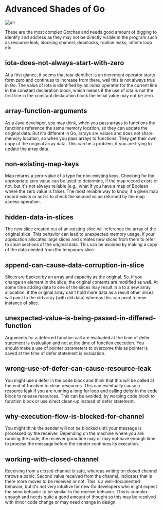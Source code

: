 # Advanced Shades of Go

![alt](https://confusedcoders.com/wp-content/uploads/2016/10/golang.jpg)

These are the most complex Gotchas and needs good amount of digging to identify and address as they may not be directly visible in the program such as resource leak, blocking channel, deadlocks, routine leaks, infinite loop etc.

## iota-does-not-always-start-with-zero

At a first glance, it seems that iota identifier is an increment operator starts form zero and continues to increase from there, well this is not always true in Go. The value of iota is identified by an index operator for the current line in the constant declaration block, which means if the use of iota is not the first line in the constant declaration block the initial value may not be zero.

## array-function-arguments

As a Java developer, you may think, when you pass arrays to functions the functions reference the same memory location, so they can update the original data. But it's different in Go, arrays are values and does not share memory location, so when you pass arrays to functions. They get their own copy of the original array data. This can be a problem, if you are trying to update the array data.

## non-existing-map-keys

Map returns a zero-value of a type for non-existing keys. Checking for the appropriate zero value can be used to determine, if the map record exists or not, but it's not always reliable (e.g., what if you have a map of Boolean where the zero value is false). The most reliable way to know, if a given map record exists or not is to check the second value returned by the map access operation.

## hidden-data-in-slices

The new slice created out of an existing slice will reference the array of the original slice. This behavior can lead to unexpected memory usage, if your application allocates large slices and creates new slices from them to refer to small sections of the original data. This can be avoided by making a copy of the data needed from the temporary slice.

## append-can-cause-data-corruption-in-slice

Slices are backed by an array and capacity as the original. So, if you change an element in the slice, the original contents are modified as well. At some time adding data to one of the slices may result in a to a new array allocation, if the original array can't hold more data as a result other slices will point to the old array (with old data) whereas this can point to new instance of slice.

## unexpected-value-is-being-passed-in-differed-function

Arguments for a deferred function call are evaluated at the time of defer statement is evaluation and not at the time of function execution. You should make a use of pointer parameters to overcome this as pointer is saved at the time of defer statement is evaluation.

## wrong-use-of-defer-can-cause-resource-leak

You might use a defer in the code block and think that this will be called at the end of function to clean resources. This can eventually cause a resource leak if you are running a long for loop and calling defer in the code block to release resources. This can be avoided, by warping code block to function block or use direct clean-up instead of defer statement.

## why-execution-flow-is-blocked-for-channel

You might think the sender will not be blocked until your message is processed by the receiver. Depending on the machine where you are running the code, the receiver goroutine may or may not have enough time to process the message before the sender continues its execution.

## working-with-closed-channel

Receiving from a closed channel is safe, whereas writing on closed channel throws a panic. Second value received from the channel, indicates that is there more moves to be received or not. This is a well-documented behavior, but it's not very intuitive for new Go developers who might expect the send behavior to be similar to the receive behavior. This is complex enough and needs quite a good amount of thought as this may be resolved with minor code change or may need change in design.
